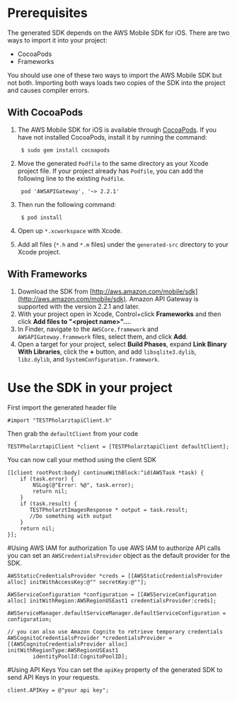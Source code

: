 # Prerequisites

The generated SDK depends on the AWS Mobile SDK for iOS. There are two ways to import it into your project:

* CocoaPods
* Frameworks

You should use one of these two ways to import the AWS Mobile SDK but not both. Importing both ways loads two copies of the SDK into the project and causes compiler errors.

## With CocoaPods

1. The AWS Mobile SDK for iOS is available through [CocoaPods](https://cocoapods.org/). If you have not installed CocoaPods, install it by running the command:

        $ sudo gem install cocoapods

1. Move the generated `Podfile` to the same directory as your Xcode project file. If your project already has `Podfile`, you can add the following line to the existing `Podfile`.

        pod 'AWSAPIGateway', '~> 2.2.1'

1. Then run the following command:

        $ pod install

1. Open up `*.xcworkspace` with Xcode.
1. Add all files (`*.h` and `*.m` files) under the `generated-src` directory to your Xcode project.

## With Frameworks

1. Download the SDK from [http://aws.amazon.com/mobile/sdk](http://aws.amazon.com/mobile/sdk). Amazon API Gateway is supported with the version 2.2.1 and later.
1. With your project open in Xcode, Control+click **Frameworks** and then click **Add files to "\<project name\>"...**.
1. In Finder, navigate to the `AWSCore.framework` and `AWSAPIGateway.framework` files, select them, and click **Add**.
1. Open a target for your project, select **Build Phases**, expand **Link Binary With Libraries**, click the **+** button, and add `libsqlite3.dylib`, `libz.dylib`, and `SystemConfiguration.framework`.

# Use the SDK in your project
First import the generated header file

```
#import "TESTPholarztapiClient.h"
```
Then grab the `defaultClient` from your code

```
TESTPholarztapiClient *client = [TESTPholarztapiClient defaultClient];
```

You can now call your method using the client SDK

```
[[client rootPost:body] continueWithBlock:^id(AWSTask *task) {
    if (task.error) {
        NSLog(@"Error: %@", task.error);
        return nil;
    }
    if (task.result) {
       TESTPholarztImagesResponse * output = task.result;
       //Do something with output
    }
    return nil;
}];
```

#Using AWS IAM for authorization
To use AWS IAM to authorize API calls you can set an `AWSCredentialsProvider` object as the default provider for the SDK.

```
AWSStaticCredentialsProvider *creds = [[AWSStaticCredentialsProvider alloc] initWithAccessKey:@"" secretKey:@""];
    
AWSServiceConfiguration *configuration = [[AWSServiceConfiguration alloc] initWithRegion:AWSRegionUSEast1 credentialsProvider:creds];
    
AWSServiceManager.defaultServiceManager.defaultServiceConfiguration = configuration;

// you can also use Amazon Cognito to retrieve temporary credentials
AWSCognitoCredentialsProvider *credentialsProvider = [[AWSCognitoCredentialsProvider alloc] initWithRegionType:AWSRegionUSEast1
        identityPoolId:CognitoPoolID];
```

#Using API Keys
You can set the `apiKey` property of the generated SDK to send API Keys in your requests.

```
client.APIKey = @"your api key";
```